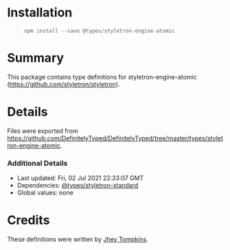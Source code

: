 # Installation
> `npm install --save @types/styletron-engine-atomic`

# Summary
This package contains type definitions for styletron-engine-atomic (https://github.com/styletron/styletron).

# Details
Files were exported from https://github.com/DefinitelyTyped/DefinitelyTyped/tree/master/types/styletron-engine-atomic.

### Additional Details
 * Last updated: Fri, 02 Jul 2021 22:33:07 GMT
 * Dependencies: [@types/styletron-standard](https://npmjs.com/package/@types/styletron-standard)
 * Global values: none

# Credits
These definitions were written by [Jhey Tompkins](https://github.com/jh3y).
